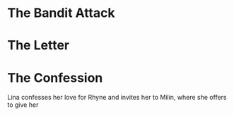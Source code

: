 # The Bandit Attack

# The Letter

# The Confession
Lina confesses her love for Rhyne and invites her to Milin, where she offers to give her